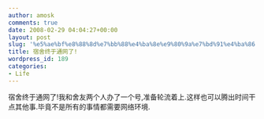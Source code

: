 ```yaml
---
author: amosk
comments: true
date: 2008-02-29 04:04:27+00:00
layout: post
slug: '%e5%ae%bf%e8%88%8d%e7%bb%88%e4%ba%8e%e9%80%9a%e7%bd%91%e4%ba%86'
title: 宿舍终于通网了!
wordpress_id: 189
categories:
- Life
---
```


宿舍终于通网了!我和舍友两个人办了一个号,准备轮流着上.这样也可以腾出时间干点其他事.毕竟不是所有的事情都需要网络环境.
